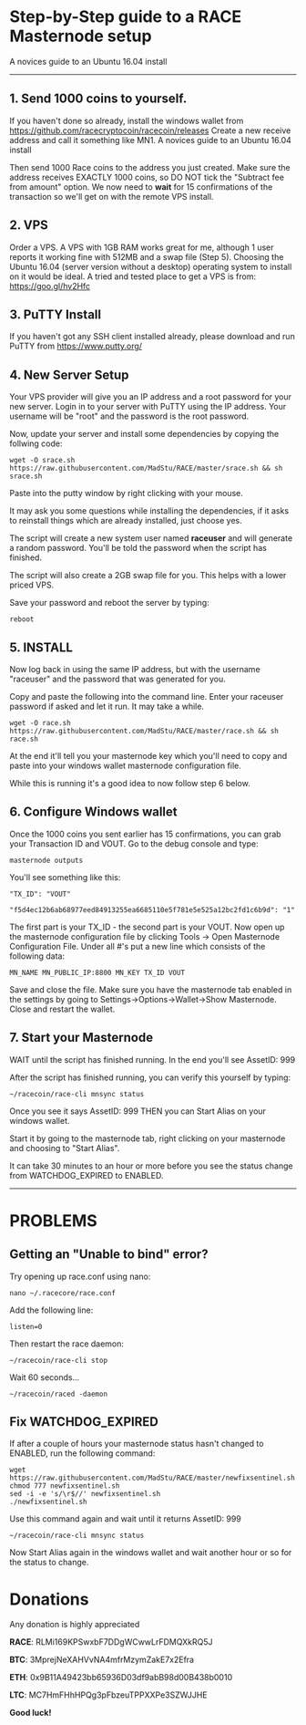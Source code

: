 # Step-by-Step guide to a RACE Masternode setup
A novices guide to an Ubuntu 16.04 install

***

## 1. Send 1000 coins to yourself.

If you haven't done so already, install the windows wallet from https://github.com/racecryptocoin/racecoin/releases 
Create a new receive address and call it something like MN1. A novices guide to an Ubuntu 16.04 install

Then send 1000 Race coins to the address you just created. Make sure the address receives EXACTLY 1000 coins, so DO NOT tick the "Subtract fee from amount" option.
We now need to **wait** for 15 confirmations of the transaction so we'll get on with the remote VPS install.



## 2. VPS

Order a VPS. A VPS with 1GB RAM works great for me, although 1 user reports it working fine with 512MB and a swap file (Step 5). Choosing the Ubuntu 16.04 (server version without a desktop) operating system to install on it would be ideal.
A tried and tested place to get a VPS is from: https://goo.gl/hv2Hfc 



## 3. PuTTY Install

If you haven't got any SSH client installed already, please download and run PuTTY from https://www.putty.org/



## 4. New Server Setup

Your VPS provider will give you an IP address and a root password for your new server.
Login in to your server with PuTTY using the IP address. Your username will be "root" and the password is the root password.

Now, update your server and install some dependencies by copying the follwing code:

```
wget -O srace.sh https://raw.githubusercontent.com/MadStu/RACE/master/srace.sh && sh srace.sh
```

Paste into the putty window by right clicking with your mouse.

It may ask you some questions while installing the dependencies, if it asks to reinstall things which are already installed, just choose yes.

The script will create a new system user named **raceuser** and will generate a random password.
You'll be told the password when the script has finished.

The script will also create a 2GB swap file for you. This helps with a lower priced VPS.

Save your password and reboot the server by typing:

```
reboot
```



## 5. INSTALL

Now log back in using the same IP address, but with the username "raceuser" and the password that was generated for you.

Copy and paste the following into the command line. Enter your raceuser password if asked and let it run. It may take a while.

```
wget -O race.sh https://raw.githubusercontent.com/MadStu/RACE/master/race.sh && sh race.sh
```

At the end it'll tell you your masternode key which you'll need to copy and paste into your windows wallet masternode configuration file.

While this is running it's a good idea to now follow step 6 below.



## 6. Configure Windows wallet

Once the 1000 coins you sent earlier has 15 confirmations, you can grab your Transaction ID and VOUT.
Go to the debug console and type:

```
masternode outputs
```

You'll see something like this:

```
"TX_ID": "VOUT"

"f5d4ec12b6ab68977eed84913255ea6685110e5f781e5e525a12bc2fd1c6b9d": "1"
```

The first part is your TX_ID - the second part is your VOUT.
Now open up the masternode configuration file by clicking Tools -> Open Masternode Configuration File. 
Under all #'s put a new line which consists of the following data:

```
MN_NAME MN_PUBLIC_IP:8800 MN_KEY TX_ID VOUT
```

Save and close the file.
Make sure you have the masternode tab enabled in the settings by going to Settings->Options->Wallet->Show Masternode.
Close and restart the wallet.



## 7. Start your Masternode

WAIT until the script has finished running. In the end you'll see AssetID: 999

After the script has finished running, you can verify this yourself by typing:

```
~/racecoin/race-cli mnsync status
```

Once you see it says AssetID: 999 THEN you can Start Alias on your windows wallet.

Start it by going to the masternode tab, right clicking on your masternode and choosing to "Start Alias".

It can take 30 minutes to an hour or more before you see the status change from WATCHDOG_EXPIRED to ENABLED.



***


# PROBLEMS



## Getting an "Unable to bind" error?


Try opening up race.conf using nano:

```
nano ~/.racecore/race.conf
```

Add the following line:

```
listen=0
```

Then restart the race daemon:

```
~/racecoin/race-cli stop
```

Wait 60 seconds...

```
~/racecoin/raced -daemon
```


## Fix WATCHDOG_EXPIRED

If after a couple of hours your masternode status hasn't changed to ENABLED, run the following command:

```
wget https://raw.githubusercontent.com/MadStu/RACE/master/newfixsentinel.sh
chmod 777 newfixsentinel.sh
sed -i -e 's/\r$//' newfixsentinel.sh
./newfixsentinel.sh
```

Use this command again and wait until it returns AssetID: 999

```
~/racecoin/race-cli mnsync status
```

Now Start Alias again in the windows wallet and wait another hour or so for the status to change. 




# Donations

Any donation is highly appreciated  

**RACE**: RLMi169KPSwxbF7DDgWCwwLrFDMQXkRQ5J 

**BTC**: 3MprejNeXAHVvNA4mfrMzymZakE7x2Efra 

**ETH**: 0x9B11A49423bb65936D03df9abB98d00B438b0010 

**LTC**: MC7HmFHhHPQg3pFbzeuTPPXXPe3SZWJJHE 



**Good luck!**
